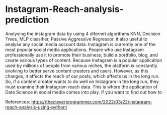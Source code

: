 # Instagram-Reach-analysis-prediction
Analysing the instagram data by using 4 difernet algorithms KNN, Decision Trees, MLP classifier, Passive Aggressive Regressor.
it also useful  to analyse any social media account data.
Instagram is currently one of the most popular social media applications. People who use Instagram professionally use it to promote their business, build a portfolio, blog, and create various types of content. Because Instagram is a popular application used by millions of people from various niches, the platform is constantly evolving to better serve content creators and users. However, as this changes, it affects the reach of our posts, which affects us in the long run. So, if a content creator wants to do well on Instagram in the long run, they must examine their Instagram reach data. This is where the application of Data Science in social media comes into play. If you want to find out how to


References:  https://thecleverprogrammer.com/2022/03/22/instagram-reach-analysis-using-python/
